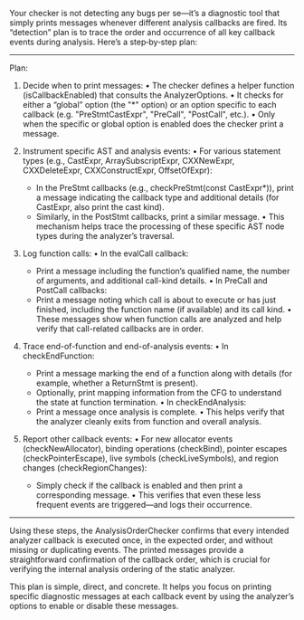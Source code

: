Your checker is not detecting any bugs per se—it’s a diagnostic tool that simply prints messages whenever different analysis callbacks are fired. Its “detection” plan is to trace the order and occurrence of all key callback events during analysis. Here’s a step‐by‐step plan:

--------------------------------------------------
Plan:

1. Decide when to print messages:
   • The checker defines a helper function (isCallbackEnabled) that consults the AnalyzerOptions.
   • It checks for either a “global” option (the "*" option) or an option specific to each callback (e.g. "PreStmtCastExpr", "PreCall", "PostCall", etc.).
   • Only when the specific or global option is enabled does the checker print a message.

2. Instrument specific AST and analysis events:
   • For various statement types (e.g., CastExpr, ArraySubscriptExpr, CXXNewExpr, CXXDeleteExpr, CXXConstructExpr, OffsetOfExpr):
     - In the PreStmt callbacks (e.g., checkPreStmt(const CastExpr*)), print a message indicating the callback type and additional details (for CastExpr, also print the cast kind).
     - Similarly, in the PostStmt callbacks, print a similar message.
   • This mechanism helps trace the processing of these specific AST node types during the analyzer’s traversal.

3. Log function calls:
   • In the evalCall callback:
     - Print a message including the function’s qualified name, the number of arguments, and additional call-kind details.
   • In PreCall and PostCall callbacks:
     - Print a message noting which call is about to execute or has just finished, including the function name (if available) and its call kind.
   • These messages show when function calls are analyzed and help verify that call-related callbacks are in order.

4. Trace end-of-function and end-of-analysis events:
   • In checkEndFunction:
     - Print a message marking the end of a function along with details (for example, whether a ReturnStmt is present).
     - Optionally, print mapping information from the CFG to understand the state at function termination.
   • In checkEndAnalysis:
     - Print a message once analysis is complete.
   • This helps verify that the analyzer cleanly exits from function and overall analysis.

5. Report other callback events:
   • For new allocator events (checkNewAllocator), binding operations (checkBind), pointer escapes (checkPointerEscape), live symbols (checkLiveSymbols), and region changes (checkRegionChanges):
     - Simply check if the callback is enabled and then print a corresponding message.
   • This verifies that even these less frequent events are triggered—and logs their occurrence.

--------------------------------------------------
Using these steps, the AnalysisOrderChecker confirms that every intended analyzer callback is executed once, in the expected order, and without missing or duplicating events. The printed messages provide a straightforward confirmation of the callback order, which is crucial for verifying the internal analysis ordering of the static analyzer.

This plan is simple, direct, and concrete. It helps you focus on printing specific diagnostic messages at each callback event by using the analyzer’s options to enable or disable these messages.